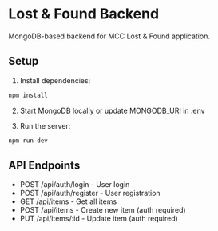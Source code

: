 # Lost & Found Backend

MongoDB-based backend for MCC Lost & Found application.

## Setup

1. Install dependencies:
```bash
npm install
```

2. Start MongoDB locally or update MONGODB_URI in .env

3. Run the server:
```bash
npm run dev
```

## API Endpoints

- POST /api/auth/login - User login
- POST /api/auth/register - User registration
- GET /api/items - Get all items
- POST /api/items - Create new item (auth required)
- PUT /api/items/:id - Update item (auth required)